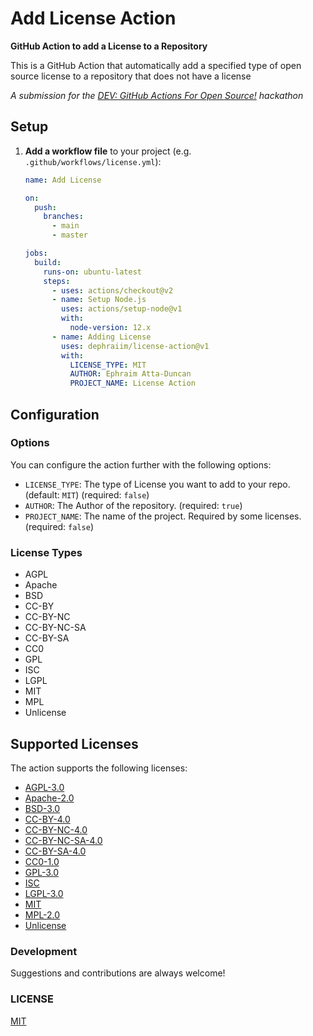 # Add License Action

**GitHub Action to add a License to a Repository**

This is a GitHub Action that automatically add a specified type of open source license to a repository that does not have a license

_A submission for the [DEV: GitHub Actions For Open Source!](https://dev.to/devteam/announcing-the-github-actions-hackathon-on-dev-3ljn) hackathon_

## Setup

1. **Add a workflow file** to your project (e.g. `.github/workflows/license.yml`):

   ```yml
   name: Add License

   on:
     push:
       branches:
         - main
         - master

   jobs:
     build:
       runs-on: ubuntu-latest
       steps:
         - uses: actions/checkout@v2
         - name: Setup Node.js
           uses: actions/setup-node@v1
           with:
             node-version: 12.x
         - name: Adding License
           uses: dephraiim/license-action@v1
           with:
             LICENSE_TYPE: MIT
             AUTHOR: Ephraim Atta-Duncan
             PROJECT_NAME: License Action
   ```

## Configuration

### Options

You can configure the action further with the following options:

- `LICENSE_TYPE`: The type of License you want to add to your repo. (default: `MIT`) (required: `false`)
- `AUTHOR`: The Author of the repository. (required: `true`)
- `PROJECT_NAME`: The name of the project. Required by some licenses. (required: `false`)

### License Types

- AGPL
- Apache
- BSD
- CC-BY
- CC-BY-NC
- CC-BY-NC-SA
- CC-BY-SA
- CC0
- GPL
- ISC
- LGPL
- MIT
- MPL
- Unlicense

## Supported Licenses

The action supports the following licenses:

- [AGPL-3.0](http://www.gnu.org/licenses/agpl-3.0)
- [Apache-2.0](https://www.apache.org/licenses/LICENSE-2.0)
- [BSD-3.0](https://opensource.org/licenses/BSD-3-Clause)
- [CC-BY-4.0](https://creativecommons.org/licenses/by/4.0/)
- [CC-BY-NC-4.0](https://creativecommons.org/licenses/by-nc/4.0/)
- [CC-BY-NC-SA-4.0](https://creativecommons.org/licenses/by-nc-sa/4.0/)
- [CC-BY-SA-4.0](https://creativecommons.org/licenses/by-sa/4.0/)
- [CC0-1.0](http://creativecommons.org/publicdomain/zero/1.0/)
- [GPL-3.0](http://www.gnu.org/licenses/gpl-3.0)
- [ISC](https://opensource.org/licenses/ISC)
- [LGPL-3.0](http://www.gnu.org/licenses/lgpl-3.0)
- [MIT](https://opensource.org/licenses/MIT)
- [MPL-2.0](https://www.mozilla.org/en-US/MPL/2.0/)
- [Unlicense](http://unlicense.org/)

### Development

Suggestions and contributions are always welcome!

### LICENSE

[MIT](./LICENSE)
